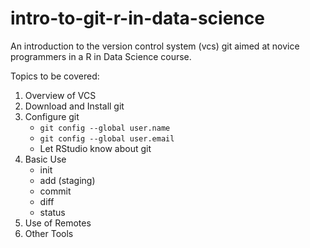 # intro-to-git-r-in-data-science

An introduction to the version control system (vcs) git aimed at novice
programmers in a R in Data Science course.

Topics to be covered:

1. Overview of VCS
1. Download and Install git
1. Configure git
   * `git config --global user.name`
   * `git config --global user.email`
   * Let RStudio know about git
1. Basic Use
   * init
   * add (staging)
   * commit
   * diff
   * status
1. Use of Remotes
1. Other Tools

